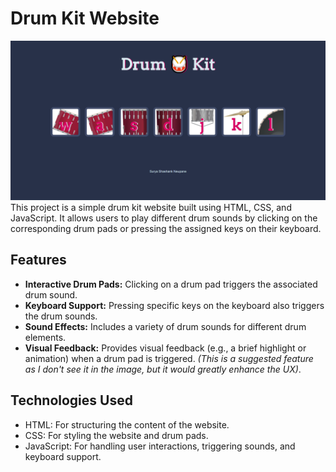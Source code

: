 # Drum Kit Website
<img src="./images/DrumKit.png">
This project is a simple drum kit website built using HTML, CSS, and JavaScript. It allows users to play different drum sounds by clicking on the corresponding drum pads or pressing the assigned keys on their keyboard.

## Features

-   **Interactive Drum Pads:** Clicking on a drum pad triggers the associated drum sound.
-   **Keyboard Support:** Pressing specific keys on the keyboard also triggers the drum sounds.
-   **Sound Effects:** Includes a variety of drum sounds for different drum elements.
-   **Visual Feedback:** Provides visual feedback (e.g., a brief highlight or animation) when a drum pad is triggered.  *(This is a suggested feature as I don't see it in the image, but it would greatly enhance the UX)*.

## Technologies Used

-   HTML: For structuring the content of the website.
-   CSS: For styling the website and drum pads.
-   JavaScript: For handling user interactions, triggering sounds, and keyboard support.
